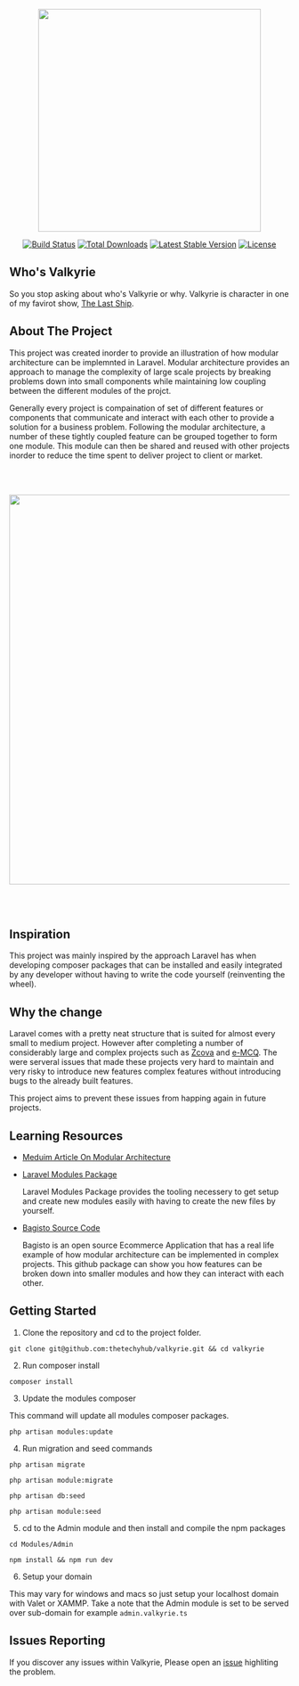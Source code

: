 <p align="center"><img src="https://res.cloudinary.com/dtfbvvkyp/image/upload/v1566331377/laravel-logolockup-cmyk-red.svg" width="400"></p>

<p align="center">
<a href="https://travis-ci.org/laravel/framework"><img src="https://travis-ci.org/laravel/framework.svg" alt="Build Status"></a>
<a href="https://packagist.org/packages/laravel/framework"><img src="https://poser.pugx.org/laravel/framework/d/total.svg" alt="Total Downloads"></a>
<a href="https://packagist.org/packages/laravel/framework"><img src="https://poser.pugx.org/laravel/framework/v/stable.svg" alt="Latest Stable Version"></a>
<a href="https://packagist.org/packages/laravel/framework"><img src="https://poser.pugx.org/laravel/framework/license.svg" alt="License"></a>
</p>


## Who's Valkyrie

So you stop asking about who's Valkyrie or why. Valkyrie is character in one of my favirot show, [The Last Ship](https://g.co/kgs/xzxJ6Q).

## About The Project

This project was created inorder to provide an illustration of how modular architecture can be implemnted in Laravel. Modular architecture provides an approach to manage the complexity of large scale projects by breaking problems down into small components while maintaining low coupling between the different modules of the projct. 

Generally every project is compaination of set of different features or components that communicate and interact with each other to provide a solution for a business problem. Following the modular architecture, a number of these tightly coupled feature can be grouped together to form one module. This module can then be shared and reused with other projects inorder to reduce the time spent to deliver project to client or market.

<br/>
<br/>
<p align="center">
    <img src="https://drive.google.com/uc?export=view&id=1FS9hRGGSCZg71Z6weGBEwD_JBW4EUFF-" width="700">
</p>
<br/>
<br/>

## Inspiration

This project was mainly inspired by the approach Laravel has when developing composer packages that can be installed and easily integrated by any developer without having to write the code yourself (reinventing the wheel).

## Why the change

Laravel comes with a pretty neat structure that is suited for almost every small to medium project. However after completing a number of considerably large and complex projects such as [Zcova](https://www.zcova.com) and [e-MCQ](https://www.myemcq.com). The were serveral issues that made these projects very hard to maintain and very risky to introduce new features complex features without introducing bugs to the already built features.

This project aims to prevent these issues from happing again in future projects. 

## Learning Resources

- [Meduim Article On Modular Architecture](https://medium.com/on-software-architecture/on-modular-architectures-53ec61f88ff4)
- [Laravel Modules Package](https://github.com/nWidart/laravel-modules)

    Laravel Modules Package provides the tooling necessery to get setup and create new modules easily with having to create the new files by yourself.
    
- [Bagisto Source Code](https://github.com/bagisto/bagisto)
   
   Bagisto is an open source Ecommerce Application that has a real life example of how modular architecture can be implemented in complex projects. This github package can show you how features can be broken down into smaller modules and how they can interact with each other.
   
   
## Getting Started


1. Clone the repository and cd to the project folder.

```
git clone git@github.com:thetechyhub/valkyrie.git && cd valkyrie
```

2. Run composer install

```
composer install
```

3. Update the modules composer

This command will update all modules composer packages.


```
php artisan modules:update
```


4. Run migration and seed commands

```
php artisan migrate

php artisan module:migrate

php artisan db:seed

php artisan module:seed
```

5. cd to the Admin module and then install and compile the npm packages

```
cd Modules/Admin

npm install && npm run dev
```

6. Setup your domain

This may vary for windows and macs so just setup your localhost domain with Valet or XAMMP. Take a note that the Admin module is set to be served over sub-domain for example `admin.valkyrie.ts`


## Issues Reporting

If you discover any issues within Valkyrie, Please open an [issue](https://github.com/thetechyhub/valkyrie/issues) highliting the problem.
